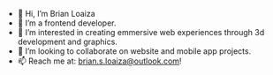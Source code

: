 - 👋 Hi, I’m Brian Loaiza
- 👀 I’m a frontend developer. 
- 🌱 I’m interested in creating emmersive web experiences through 3d development and graphics. 
- 💞️ I’m looking to collaborate on website and mobile app projects. 
- 📫 Reach me at: brian.s.loaiza@outlook.com!

<!---
B-Loaiza/B-Loaiza is a ✨ special ✨ repository because its `README.md` (this file) appears on your GitHub profile.
You can click the Preview link to take a look at your changes.
--->
